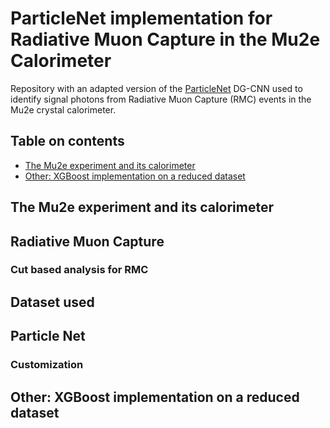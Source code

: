 # ParticleNet implementation for Radiative Muon Capture in the Mu2e Calorimeter

Repository with an adapted version of the [ParticleNet](https://github.com/hqucms/ParticleNet) DG-CNN used to identify signal photons from Radiative Muon Capture (RMC) events in the Mu2e crystal calorimeter.

## Table on contents
- [The Mu2e experiment and its calorimeter](#mu2e-calo) 
- [Other: XGBoost implementation on a reduced dataset](#XGBoost)

<a name="mu2e-calo"></a>
## The Mu2e experiment and its calorimeter 

## Radiative Muon Capture

### Cut based analysis for RMC

## Dataset used

## Particle Net

### Customization 

<a name="XGBoost"></a>
## Other: XGBoost implementation on a reduced dataset
